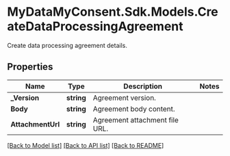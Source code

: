 # MyDataMyConsent.Sdk.Models.CreateDataProcessingAgreement
Create data processing agreement details.

## Properties

Name | Type | Description | Notes
------------ | ------------- | ------------- | -------------
**_Version** | **string** | Agreement version. | 
**Body** | **string** | Agreement body content. | 
**AttachmentUrl** | **string** | Agreement attachment file URL. | 

[[Back to Model list]](../README.md#documentation-for-models) [[Back to API list]](../README.md#documentation-for-api-endpoints) [[Back to README]](../README.md)

